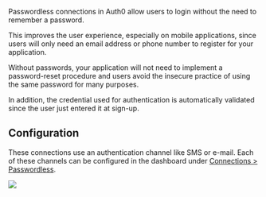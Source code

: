 Passwordless connections in Auth0 allow users to login without the need to remember a password. 

This improves the user experience, especially on mobile applications, since users will only need an email address or phone number to register for your application.

Without passwords, your application will not need to implement a password-reset procedure and users avoid the insecure practice of using the same password for many purposes.

In addition, the credential used for authentication is automatically validated since the user just entered it at sign-up.

## Configuration

These connections use an authentication channel like SMS or e-mail. Each of these channels can be configured in the dashboard under [Connections > Passwordless](${manage_url}/#/connections/passwordless).

![](/media/articles/connections/passwordless/passwordless-connections.png)